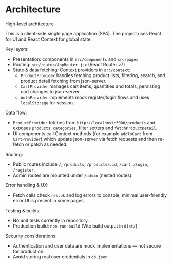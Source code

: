 # Architecture

High-level architecture

This is a client-side single page application (SPA). The project uses React for UI and React Context for global state.

Key layers:
- Presentation: components in `src/components` and `src/pages`
- Routing: `src/router/AppRouter.jsx` (React Router v7)
- State & data fetching: Context providers in `src/context`:
  - `ProductProvider` handles fetching product lists, filtering, search, and product detail fetching from json-server.
  - `CartProvider` manages cart items, quantities and totals, persisting cart changes to json-server.
  - `AuthProvider` implements mock register/login flows and uses `localStorage` for session.

Data flow:
- `ProductProvider` fetches from `http://localhost:3000/products` and exposes `products`, `categories`, filter setters and `fetchProductDetail`.
- UI components call Context methods (for example `addToCart` from `CartProvider`) which update json-server via fetch requests and then re-fetch or patch as needed.

Routing:
- Public routes include `/`, `/products`, `/products/:id`, `/cart`, `/login`, `/register`.
- Admin routes are mounted under `/admin` (nested routes).

Error handling & UX:
- Fetch calls check `res.ok` and log errors to console; minimal user-friendly error UI is present in some pages.

Testing & builds:
- No unit tests currently in repository.
- Production build: `npm run build` (Vite build output in `dist/`)

Security considerations:
- Authentication and user data are mock implementations — not secure for production.
- Avoid storing real user credentials in `db.json`.

